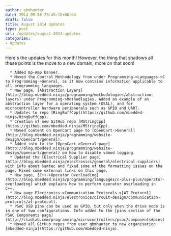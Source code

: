 ```yaml
---
author: gbmhunter
date: 2014-08-30 23:49:18+00:00
draft: false
title: August 2014 Updates
type: post
url: /updates/august-2014-updates
categories:
- Updates
---
```


Here's the updates for this month! However, the thing that shadows all these points is the move to a new domain, more on that soon!





	  * Added Op-Amp banner.
	  * Moved the Control Methodology from under Programming->Languages->C to Programming->General, as it now contains information applicable to all programming languages.
	  * New page, [Abstraction Layers](http://blog.mbedded.ninja/programming/methodologies/abstraction-layers) under Programming->Methodlogies. Added an example of an abstraction layer for a operating system (OSAL), and for microcontroller hardware peripherals such as GPIO and UART.
	  * Updates to repo [RingBuffCpp](https://github.com/mbedded-ninja/RingBuffCpp).
	  * Creation of new GitHub repo [MStringCpp](https://github.com/mbedded-ninja/MStringCpp).
	  * Moved content on OpenCart page to [OpenCart->General](http://blog.mbedded.ninja/programming/website-design/opencart/general).
	  * Added info to the [OpenCart->General page](http://blog.mbedded.ninja/programming/website-design/opencart/general) on how to disable vdmod logging.
	  * Updated the [Electrical Supplier page](http://blog.mbedded.ninja/electronics/general/electrical-suppliers) with info about Samtec and fixed some of the formatting issues on the page. Fixed some external links on this page.
	  * New page, [C++->Operator Overloading](http://blog.mbedded.ninja/programming/languages/c-plus-plus/operator-overloading) which explains how to perform operator overloading in C++.
	  * New page Electronics->Communication Protocols->[AT Protocol](http://blog.mbedded.ninja/electronics/circuit-design/communication-protocols/at-protocol).
	  * PSoC USB pins can be used as GPIO, but only when the drive mode is in one of two configurations. Info added to the [pins section of the PSoC Components page](http://cladlab.com/programming/microcontrollers/psoc/components#pins).
	  * Moved all GitHub repos from user gbmhunter to new organisation [mbedded-ninja](https://github.com/mbedded-ninja).


